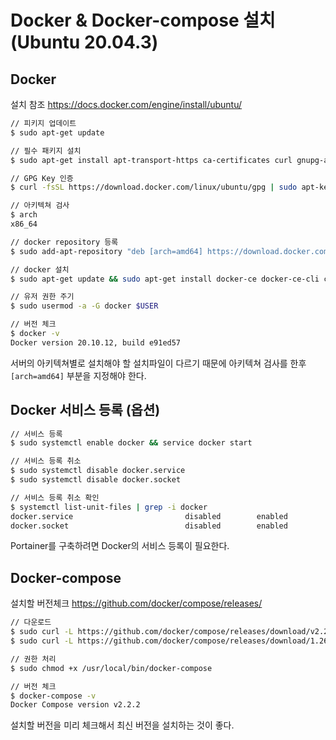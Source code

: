 # Docker & Docker-compose 설치 (Ubuntu 20.04.3)

## Docker
설치 참조 https://docs.docker.com/engine/install/ubuntu/

```bash
// 피키지 업데이트
$ sudo apt-get update

// 필수 패키지 설치
$ sudo apt-get install apt-transport-https ca-certificates curl gnupg-agent software-properties-common

// GPG Key 인증
$ curl -fsSL https://download.docker.com/linux/ubuntu/gpg | sudo apt-key add -

// 아키텍쳐 검사
$ arch
x86_64

// docker repository 등록
$ sudo add-apt-repository "deb [arch=amd64] https://download.docker.com/linux/ubuntu $(lsb_release -cs) stable"

// docker 설치
$ sudo apt-get update && sudo apt-get install docker-ce docker-ce-cli containerd.io

// 유저 권한 주기
$ sudo usermod -a -G docker $USER

// 버전 체크
$ docker -v
Docker version 20.10.12, build e91ed57
```
서버의 아키텍쳐별로 설치해야 할 설치파일이 다르기 때문에 아키텍쳐 검사를 한후 `[arch=amd64]` 부분을 지정해야 한다.

## Docker 서비스 등록 (옵션)
```bash
// 서비스 등록
$ sudo systemctl enable docker && service docker start

// 서비스 등록 취소
$ sudo systemctl disable docker.service
$ sudo systemctl disable docker.socket

// 서비스 등록 취소 확인
$ systemctl list-unit-files | grep -i docker
docker.service                         disabled        enabled      
docker.socket                          disabled        enabled  
```
Portainer를 구축하려면 Docker의 서비스 등록이 필요한다.

## Docker-compose
설치할 버전체크 https://github.com/docker/compose/releases/

```bash
// 다운로드
$ sudo curl -L https://github.com/docker/compose/releases/download/v2.2.2/docker-compose-`uname -s`-`uname -m` -o /usr/local/bin/docker-compose
$ sudo curl -L https://github.com/docker/compose/releases/download/1.26.0/docker-compose-`uname -s`-`uname -m` -o /usr/local/bin/docker-compose

// 권한 처리
$ sudo chmod +x /usr/local/bin/docker-compose

// 버전 체크
$ docker-compose -v
Docker Compose version v2.2.2
```
설치할 버전을 미리 체크해서 최신 버전을 설치하는 것이 좋다.